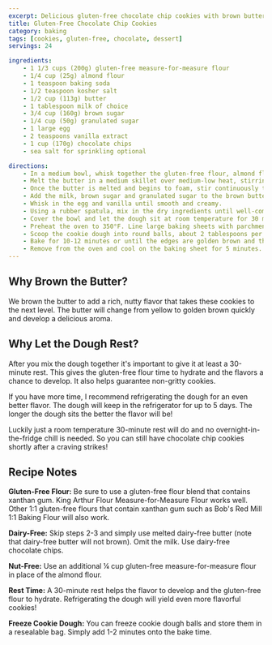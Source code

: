 ```yaml
---
excerpt: Delicious gluten-free chocolate chip cookies with brown butter and a perfect chewy texture
title: Gluten-Free Chocolate Chip Cookies
category: baking
tags: [cookies, gluten-free, chocolate, dessert]
servings: 24

ingredients:
    - 1 1/3 cups (200g) gluten-free measure-for-measure flour
    - 1/4 cup (25g) almond flour
    - 1 teaspoon baking soda
    - 1/2 teaspoon kosher salt
    - 1/2 cup (113g) butter
    - 1 tablespoon milk of choice
    - 3/4 cup (160g) brown sugar
    - 1/4 cup (50g) granulated sugar
    - 1 large egg
    - 2 teaspoons vanilla extract
    - 1 cup (170g) chocolate chips
    - sea salt for sprinkling optional

directions:
    - In a medium bowl, whisk together the gluten-free flour, almond flour, baking soda and salt. Set aside.
    - Melt the butter in a medium skillet over medium-low heat, stirring occasionally.
    - Once the butter is melted and begins to foam, stir continuously to prevent the milk solids from sticking to the skillet. The butter will change from yellow to golden brown quickly and will have a nutty aroma. Remove from the heat and immediately pour into a medium bowl.
    - Add the milk, brown sugar and granulated sugar to the brown butter. Whisk to combine.
    - Whisk in the egg and vanilla until smooth and creamy.
    - Using a rubber spatula, mix in the dry ingredients until well-combined. Stir in the chocolate chips.
    - Cover the bowl and let the dough sit at room temperature for 30 minutes, or refrigerate for up to 5 days.
    - Preheat the oven to 350°F. Line large baking sheets with parchment paper or silicone baking mats.
    - Scoop the cookie dough into round balls, about 2 tablespoons per ball. Place on the prepared baking sheet, about 2 inches apart.
    - Bake for 10-12 minutes or until the edges are golden brown and the center is set.
    - Remove from the oven and cool on the baking sheet for 5 minutes. Sprinkle with flaky salt, if desired. Transfer to a wire rack to cool completely.
---
```


## Why Brown the Butter?

We brown the butter to add a rich, nutty flavor that takes these cookies to the next level. The butter will change from yellow to golden brown quickly and develop a delicious aroma.

## Why Let the Dough Rest?

After you mix the dough together it's important to give it at least a 30-minute rest. This gives the gluten-free flour time to hydrate and the flavors a chance to develop. It also helps guarantee non-gritty cookies.

If you have more time, I recommend refrigerating the dough for an even better flavor. The dough will keep in the refrigerator for up to 5 days. The longer the dough sits the better the flavor will be!

Luckily just a room temperature 30-minute rest will do and no overnight-in-the-fridge chill is needed. So you can still have chocolate chip cookies shortly after a craving strikes!

## Recipe Notes

**Gluten-Free Flour:** Be sure to use a gluten-free flour blend that contains xanthan gum. King Arthur Flour Measure-for-Measure Flour works well. Other 1:1 gluten-free flours that contain xanthan gum such as Bob's Red Mill 1:1 Baking Flour will also work.

**Dairy-Free:** Skip steps 2-3 and simply use melted dairy-free butter (note that dairy-free butter will not brown). Omit the milk. Use dairy-free chocolate chips.

**Nut-Free:** Use an additional ¼ cup gluten-free measure-for-measure flour in place of the almond flour.

**Rest Time:** A 30-minute rest helps the flavor to develop and the gluten-free flour to hydrate. Refrigerating the dough will yield even more flavorful cookies!

**Freeze Cookie Dough:** You can freeze cookie dough balls and store them in a resealable bag. Simply add 1-2 minutes onto the bake time.
